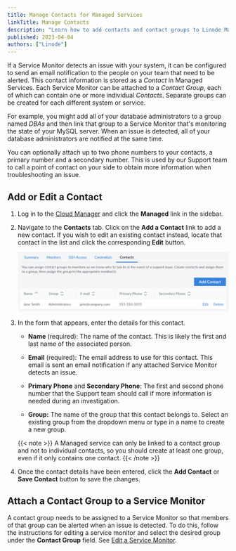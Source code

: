 ```yaml
---
title: Manage Contacts for Managed Services
linkTitle: Manage Contacts
description: "Learn how to add contacts and contact groups to Linode Managed Services."
published: 2023-04-04
authors: ["Linode"]
---
```


If a Service Monitor detects an issue with your system, it can be configured to send an email notification to the people on your team that need to be alerted. This contact information is stored as a *Contact* in Managed Services. Each Service Monitor can be attached to a *Contact Group*, each of which can contain one or more individual *Contacts*. Separate groups can be created for each different system or service.

For example, you might add all of your database administrators to a group named *DBAs* and then link that group to a Service Monitor that's monitoring the state of your MySQL server. When an issue is detected, all of your database administrators are notified at the same time.

You can optionally attach up to two phone numbers to your contacts, a primary number and a secondary number. This is used by our Support team to call a point of contact on your side to obtain more information when troubleshooting an issue.

## Add or Edit a Contact

1. Log in to the [Cloud Manager](https://cloud.linode.com) and click the **Managed** link in the sidebar.

1. Navigate to the **Contacts** tab. Click on the **Add a Contact** link to add a new contact. If you wish to edit an existing contact instead, locate that contact in the list and click the corresponding **Edit** button.

    ![Screenshot of the Managed Services Contacts page in the Cloud Manager](managed-contacts.png)

1. In the form that appears, enter the details for this contact.

    - **Name** (required): The name of the contact. This is likely the first and last name of the associated person.

    - **Email** (required): The email address to use for this contact. This email is sent an email notification if any attached Service Monitor detects an issue.

    - **Primary Phone** and **Secondary Phone**: The first and second phone number that the Support team should call if more information is needed during an investigation.

    - **Group:** The name of the group that this contact belongs to. Select an existing group from the dropdown menu or type in a name to create a new group.

    {{< note >}}
    A Managed service can only be linked to a contact group and not to individual contacts, so you should create at least one group, even if it only contains one contact.
    {{< /note >}}

1.  Once the contact details have been entered, click the **Add Contact** or **Save Contact** button to save the changes.

## Attach a Contact Group to a Service Monitor

A contact group needs to be assigned to a Service Monitor so that members of that group can be alerted when an issue is detected. To do this, follow the instructions for editing a service monitor and select the desired group under the **Contact Group** field. See [Edit a Service Monitor](/docs/products/services/managed/guides/service-monitors/#edit-a-service-monitor).